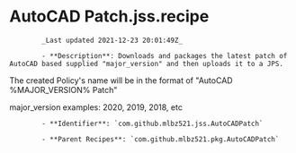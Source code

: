# AutoCAD Patch.jss.recipe

            _Last updated 2021-12-23 20:01:49Z_

            - **Description**: Downloads and packages the latest patch of AutoCAD based supplied "major_version" and then uploads it to a JPS.

The created Policy's name will be in the format of "AutoCAD %MAJOR_VERSION% Patch"

major_version examples:  2020, 2019, 2018, etc

            - **Identifier**: `com.github.mlbz521.jss.AutoCADPatch`

            - **Parent Recipes**: `com.github.mlbz521.pkg.AutoCADPatch`

